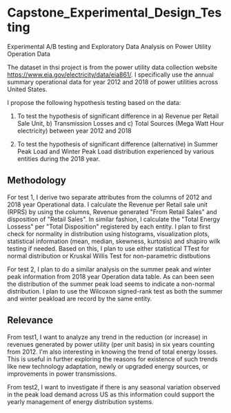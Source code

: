 # Capstone_Experimental_Design_Testing
Experimental A/B testing and Exploratory Data Analysis on Power Utility Operation Data

The dataset in thsi project is from the power utility data collection website https://www.eia.gov/electricity/data/eia861/. I specifically use the annual summary operational data for year 2012 and 2018 of power utilities across United States.

I propose the following hypothesis testing based on the data:

1) To test the hypothesis of significant difference in a) Revenue per Retail Sale Unit, b) Transmission Losses and c) Total Sources (Mega Watt Hour electricity) between year 2012 and 2018

2) To test the hypothesis of significant difference (alternative) in Summer Peak Load and Winter Peak Load distribution experienced by various entities during the 2018 year.

## Methodology

For test 1, I derive two separate attributes from the columns of 2012 and 2018 year Operational data. I calculate the Revenue per Retail sale unit (RPRS) by using the columns, Revenue generated "From Retail Sales" and disposition of "Retail Sales". In similar fashion, I calculate the "Total Energy Lossess" per "Total Disposition" registered by each entity. I plan to first check for normality in distribution using histograms, visualization plots, statistical information (mean, median, skewness, kurtosis) and shapiro wilk testing if needed. Based on this, I plan to use either statistical TTest for normal distribution or Kruskal Willis Test for non-parametric distbutions

For test 2, I plan to do a similar analysis on the summer peak and winter peak information from 2018 year Operation data table. As can been seen the distribution of the summer peak load seems to indicate a non-normal distribution. I plan to use the Wilcoxon signed-rank test as both the summer and winter peakload are record by the same entity.

## Relevance

From test1, I want to analyze any trend in the reduction (or increase) in revenues generated by power utility (per unit basis) in six years counting from 2012. I'm also interesting in knowing the trend of total energy losses. This is useful in further exploring the reasons for existence of such trends like new technology adaptation, newly or upgraded energy sources, or improvements in power transmissions.

From test2, I want to investigate if there is any seasonal variation observed in the peak load demand across US as this information could support the yearly management of energy distribution systems.
